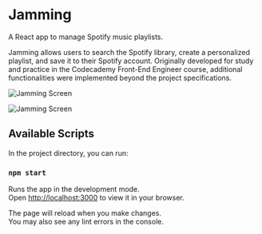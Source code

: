 # Jamming
A React app to manage Spotify music playlists.

Jamming allows users to search the Spotify library, create a personalized playlist, and save it to their Spotify account. Originally developed for study and practice in the Codecademy Front-End Engineer course, additional functionalities were implemented beyond the project specifications.


![Jamming Screen](https://felipe-gomes.com/static/media/jamming.c5430d65125f53e5e202.jpg)

![Jamming Screen](https://github.com/FelipeGomesOo/FelipeGomesOo/blob/master/src/assets/project-galleries/jamming/jamming-sequence.gif?raw=true)


## Available Scripts

In the project directory, you can run:

### `npm start`

Runs the app in the development mode.\
Open [http://localhost:3000](http://localhost:3000) to view it in your browser.

The page will reload when you make changes.\
You may also see any lint errors in the console.
 
